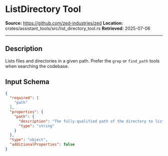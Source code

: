 # ListDirectory Tool

**Source:** https://github.com/zed-industries/zed
**Location:** crates/assistant_tools/src/list_directory_tool.rs
**Retrieved:** 2025-07-06

---

## Description

Lists files and directories in a given path. Prefer the `grep` or `find_path` tools when searching the codebase.

## Input Schema

```json
{
  "required": [
    "path"
  ],
  "properties": {
    "path": {
      "description": "The fully-qualified path of the directory to list in the project.\n\nThis path should never be absolute, and the first component of the path should always be a root directory in a project.\n\n<example>\nIf the project has the following root directories:\n\n- directory1\n- directory2\n\nYou can list the contents of `directory1` by using the path `directory1`.\n</example>\n\n<example>\nIf the project has the following root directories:\n\n- foo\n- bar\n\nIf you wanna list contents in the directory `foo/baz`, you should use the path `foo/baz`.\n</example>",
      "type": "string"
    }
  },
  "type": "object",
  "additionalProperties": false
}
```